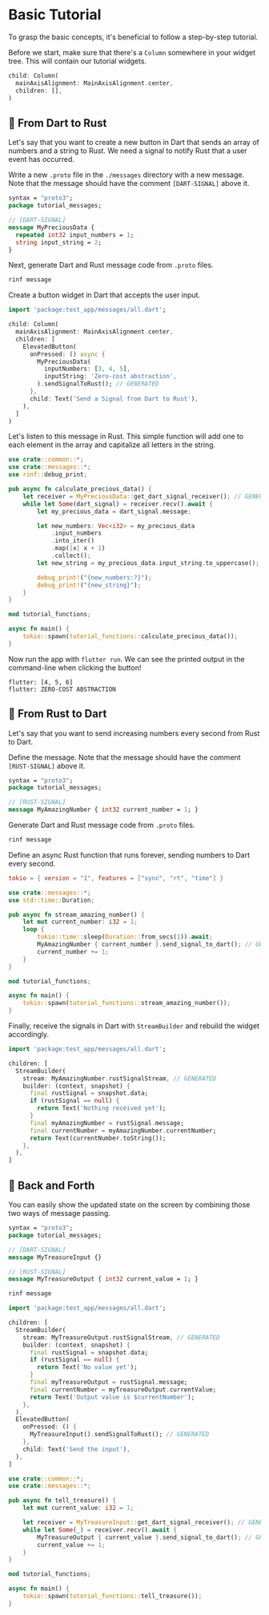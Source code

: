 # Basic Tutorial

To grasp the basic concepts, it's beneficial to follow a step-by-step tutorial.

Before we start, make sure that there's a `Column` somewhere in your widget tree. This will contain our tutorial widgets.

```dart title="lib/main.dart"
child: Column(
  mainAxisAlignment: MainAxisAlignment.center,
  children: [],
)
```

## 🚨 From Dart to Rust

Let's say that you want to create a new button in Dart that sends an array of numbers and a string to Rust. We need a signal to notify Rust that a user event has occurred.

Write a new `.proto` file in the `./messages` directory with a new message. Note that the message should have the comment `[DART-SIGNAL]` above it.

```proto title="messages/tutorial_messages.proto"
syntax = "proto3";
package tutorial_messages;

// [DART-SIGNAL]
message MyPreciousData {
  repeated int32 input_numbers = 1;
  string input_string = 2;
}
```

Next, generate Dart and Rust message code from `.proto` files.

```bash title="CLI"
rinf message
```

Create a button widget in Dart that accepts the user input.

```dart title="lib/main.dart"
import 'package:test_app/messages/all.dart';

child: Column(
  mainAxisAlignment: MainAxisAlignment.center,
  children: [
    ElevatedButton(
      onPressed: () async {
        MyPreciousData(
          inputNumbers: [3, 4, 5],
          inputString: 'Zero-cost abstraction',
        ).sendSignalToRust(); // GENERATED
      },
      child: Text('Send a Signal from Dart to Rust'),
    ),
  ]
)
```

Let's listen to this message in Rust. This simple function will add one to each element in the array and capitalize all letters in the string.

```rust title="native/hub/src/tutorial_functions.rs"
use crate::common::*;
use crate::messages::*;
use rinf::debug_print;

pub async fn calculate_precious_data() {
    let receiver = MyPreciousData::get_dart_signal_receiver(); // GENERATED
    while let Some(dart_signal) = receiver.recv().await {
        let my_precious_data = dart_signal.message;

        let new_numbers: Vec<i32> = my_precious_data
            .input_numbers
            .into_iter()
            .map(|x| x + 1)
            .collect();
        let new_string = my_precious_data.input_string.to_uppercase();

        debug_print!("{new_numbers:?}");
        debug_print!("{new_string}");
    }
}
```

```rust title="native/hub/src/lib.rs"
mod tutorial_functions;

async fn main() {
    tokio::spawn(tutorial_functions::calculate_precious_data());
}
```

Now run the app with `flutter run`. We can see the printed output in the command-line when clicking the button!

```title="Output"
flutter: [4, 5, 6]
flutter: ZERO-COST ABSTRACTION
```

## 📡 From Rust to Dart

Let's say that you want to send increasing numbers every second from Rust to Dart.

Define the message. Note that the message should have the comment `[RUST-SIGNAL]` above it.

```proto title="messages/tutorial_messages.proto"
syntax = "proto3";
package tutorial_messages;

// [RUST-SIGNAL]
message MyAmazingNumber { int32 current_number = 1; }
```

Generate Dart and Rust message code from `.proto` files.

```bash title="CLI"
rinf message
```

Define an async Rust function that runs forever, sending numbers to Dart every second.

```toml title="native/hub/Cargo.toml"
tokio = { version = "1", features = ["sync", "rt", "time"] }
```

```rust title="native/hub/src/tutorial_functions.rs"
use crate::messages::*;
use std::time::Duration;

pub async fn stream_amazing_number() {
    let mut current_number: i32 = 1;
    loop {
        tokio::time::sleep(Duration::from_secs(1)).await;
        MyAmazingNumber { current_number }.send_signal_to_dart(); // GENERATED
        current_number += 1;
    }
}
```

```rust title="native/hub/src/lib.rs"
mod tutorial_functions;

async fn main() {
    tokio::spawn(tutorial_functions::stream_amazing_number());
}
```

Finally, receive the signals in Dart with `StreamBuilder` and rebuild the widget accordingly.

```dart title="lib/main.dart"
import 'package:test_app/messages/all.dart';

children: [
  StreamBuilder(
    stream: MyAmazingNumber.rustSignalStream, // GENERATED
    builder: (context, snapshot) {
      final rustSignal = snapshot.data;
      if (rustSignal == null) {
        return Text('Nothing received yet');
      }
      final myAmazingNumber = rustSignal.message;
      final currentNumber = myAmazingNumber.currentNumber;
      return Text(currentNumber.toString());
    },
  ),
]
```

## 🤝 Back and Forth

You can easily show the updated state on the screen by combining those two ways of message passing.

```proto title="messages/tutorial_messages.proto"
syntax = "proto3";
package tutorial_messages;

// [DART-SIGNAL]
message MyTreasureInput {}

// [RUST-SIGNAL]
message MyTreasureOutput { int32 current_value = 1; }
```

```bash title="CLI"
rinf message
```

```dart title="lib/main.dart"
import 'package:test_app/messages/all.dart';

children: [
  StreamBuilder(
    stream: MyTreasureOutput.rustSignalStream, // GENERATED
    builder: (context, snapshot) {
      final rustSignal = snapshot.data;
      if (rustSignal == null) {
        return Text('No value yet');
      }
      final myTreasureOutput = rustSignal.message;
      final currentNumber = myTreasureOutput.currentValue;
      return Text('Output value is $currentNumber');
    },
  ),
  ElevatedButton(
    onPressed: () {
      MyTreasureInput().sendSignalToRust(); // GENERATED
    },
    child: Text('Send the input'),
  ),
]
```

```rust title="native/hub/src/tutorial_functions.rs"
use crate::common::*;
use crate::messages::*;

pub async fn tell_treasure() {
    let mut current_value: i32 = 1;

    let receiver = MyTreasureInput::get_dart_signal_receiver(); // GENERATED
    while let Some(_) = receiver.recv().await {
        MyTreasureOutput { current_value }.send_signal_to_dart(); // GENERATED
        current_value += 1;
    }
}
```

```rust title="native/hub/src/lib.rs"
mod tutorial_functions;

async fn main() {
    tokio::spawn(tutorial_functions::tell_treasure());
}
```

